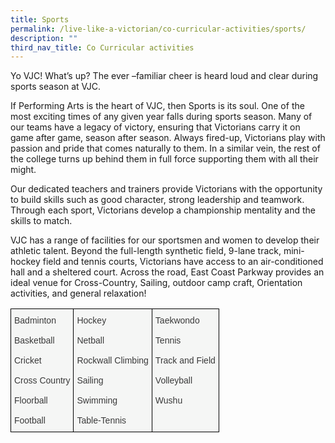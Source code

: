 ```yaml
---
title: Sports
permalink: /live-like-a-victorian/co-curricular-activities/sports/
description: ""
third_nav_title: Co Curricular activities
---
```

Yo VJC! What’s up? The ever –familiar cheer is heard loud and clear during sports season at VJC.

If Performing Arts is the heart of VJC, then Sports is its soul. One of the most exciting times of any given year falls during sports season. Many of our teams have a legacy of victory, ensuring that Victorians carry it on game after game, season after season. Always fired-up, Victorians play with passion and pride that comes naturally to them. In a similar vein, the rest of the college turns up behind them in full force supporting them with all their might. 

Our dedicated teachers and trainers provide Victorians with the opportunity to build skills such as good character, strong leadership and teamwork. Through each sport, Victorians develop a championship mentality and the skills to match.

VJC has a range of facilities for our sportsmen and women to develop their athletic talent. Beyond the full-length synthetic field, 9-lane track, mini-hockey field and tennis courts, Victorians have access to an air-conditioned hall and a sheltered court. Across the road, East Coast Parkway provides an ideal venue for Cross-Country, Sailing, outdoor camp craft, Orientation activities, and general relaxation!

<style type="text/css">
.tg  {border-collapse:collapse;border-spacing:0;}
.tg td{border-color:black;border-style:solid;border-width:1px;font-family:Arial, sans-serif;font-size:14px;
  overflow:hidden;padding:10px 5px;word-break:normal;}
.tg th{border-color:black;border-style:solid;border-width:1px;font-family:Arial, sans-serif;font-size:14px;
  font-weight:normal;overflow:hidden;padding:10px 5px;word-break:normal;}
.tg .tg-2k4o{background-color:#F5F6F5;color:#3A3A3A;text-align:left;vertical-align:top}
</style>
<table class="tg">
<thead>
  <tr>
    <td class="tg-2k4o"><span style="font-weight:inherit;font-style:inherit">Badminton</span><br><br><span style="font-weight:inherit;font-style:inherit">Basketball</span><br><br><span style="font-weight:inherit;font-style:inherit">Cricket</span><br><br><span style="font-weight:inherit;font-style:inherit">Cross Country</span><br><br><span style="font-weight:inherit;font-style:inherit">Floorball</span><br><br><span style="font-weight:inherit;font-style:inherit">Football</span></td>
    <td class="tg-2k4o"><span style="font-weight:inherit;font-style:inherit">Hockey</span><br><br><span style="font-weight:inherit;font-style:inherit">Netball</span><br><br><span style="font-weight:inherit;font-style:inherit">Rockwall Climbing</span><br><br><span style="font-weight:inherit;font-style:inherit">Sailing</span><br><br><span style="font-weight:inherit;font-style:inherit">Swimming</span><br><br><span style="font-weight:inherit;font-style:inherit">Table-Tennis</span></td>
    <td class="tg-2k4o"><span style="font-weight:inherit;font-style:inherit">Taekwondo</span><br><br><span style="font-weight:inherit;font-style:inherit">Tennis</span><br><br><span style="font-weight:inherit;font-style:inherit">Track and Field</span><br><br><span style="font-weight:inherit;font-style:inherit">Volleyball</span><br><br><span style="font-weight:inherit;font-style:inherit">Wushu</span></td>
  </tr>
</thead>
</table>